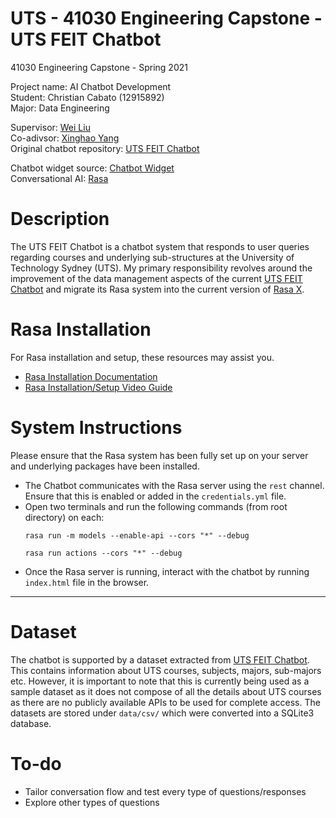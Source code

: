 # UTS - 41030 Engineering Capstone - UTS FEIT Chatbot
41030 Engineering Capstone - Spring 2021

Project name: AI Chatbot Development  
Student: Christian Cabato (12915892)  
Major: Data Engineering  

Supervisor: [Wei Liu](https://www.uts.edu.au/staff/wei.liu)  
Co-adivsor: [Xinghao Yang](https://xinghaoyang.github.io/)  
Original chatbot repository: [UTS FEIT Chatbot](https://github.com/XinghaoYang/UTSChatbot)  

Chatbot widget source: [Chatbot Widget](https://github.com/JiteshGaikwad/Chatbot-Widget)  
Conversational AI: [Rasa](https://rasa.com/)  

# Description
The UTS FEIT Chatbot is a chatbot system that responds to user queries regarding courses and underlying sub-structures at the University of Technology Sydney (UTS). My primary responsibility revolves around the improvement of the data management aspects of the current [UTS FEIT Chatbot](https://github.com/XinghaoYang/UTSChatbot) and migrate its Rasa system into the current version of [Rasa X](https://rasa.com/docs/rasa-x/).  

# Rasa Installation
For Rasa installation and setup, these resources may assist you.  

 - [Rasa Installation Documentation](https://rasa.com/docs/rasa-x/installation-and-setup/install/local-mode)
 - [Rasa Installation/Setup Video Guide](https://www.youtube.com/watch?v=GwaSJUlB8oA)  

# System Instructions
Please ensure that the Rasa system has been fully set up on your server and underlying packages have been installed.

 - The Chatbot communicates with the Rasa server using the `rest` channel. Ensure that this is enabled or added in the `credentials.yml` file.
 - Open two terminals and run the following commands (from root directory) on each:
    ```
    rasa run -m models --enable-api --cors "*" --debug
    ```
    ```
    rasa run actions --cors "*" --debug
    ```
 - Once the Rasa server is running, interact with the chatbot by running `index.html` file in the browser.
---------------------------------------------------------------------------------------------------------

# Dataset  
The chatbot is supported by a dataset extracted from [UTS FEIT Chatbot](https://github.com/XinghaoYang/UTSChatbot). This contains information about UTS courses, subjects, majors, sub-majors etc. However, it is important to note that this is currently being used as a sample dataset as it does not compose of all the details about UTS courses as there are no publicly available APIs to be used for complete access. The datasets are stored under `data/csv/` which were converted into a SQLite3 database.

# To-do
 - Tailor conversation flow and test every type of questions/responses
 - Explore other types of questions